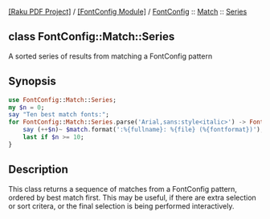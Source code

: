 [[Raku PDF Project]](https://pdf-raku.github.io)
 / [[FontConfig Module]](https://pdf-raku.github.io/FontConfig-raku)
 / [FontConfig](https://pdf-raku.github.io/FontConfig-raku/FontConfig)
 :: [Match](https://pdf-raku.github.io/FontConfig-raku/FontConfig/Match)
 :: [Series](https://pdf-raku.github.io/FontConfig-raku/FontConfig/Match/Series)

class FontConfig::Match::Series
-------------------------------

A sorted series of results from matching a FontConfig pattern

Synopsis
--------

```raku
use FontConfig::Match::Series;
my $n = 0;
say "Ten best match fonts:";
for FontConfig::Match::Series.parse('Arial,sans:style<italic>') -> FontConfig::Match $match {
    say (++$n)~ $match.format(':%{fullname}: %{file} (%{fontformat})');
    last if $n >= 10;
}
```

Description
-----------

This class returns a sequence of matches from a FontConfig pattern, ordered by best match first. This may be useful, if there are extra selection or sort critera, or the final selection is being performed interactively.

